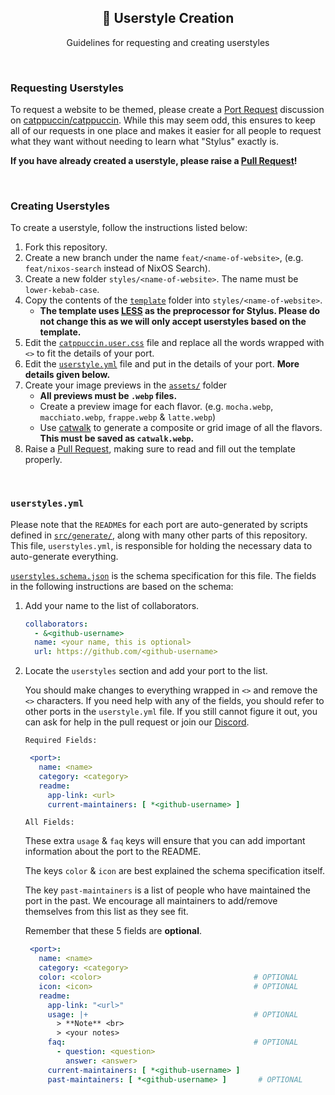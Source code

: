<p align="center">
  <h2 align="center">🎨 Userstyle Creation</h2>
</p>

<p align="center">
	Guidelines for requesting and creating userstyles
</p>

&nbsp;

### Requesting Userstyles

To request a website to be themed, please create a [Port Request](https://github.com/catppuccin/catppuccin/discussions/new?category=port-requests) discussion on [catppuccin/catppuccin](https://github.com/catppuccin/catppuccin).
While this may seem odd, this ensures to keep all of our requests in one place and makes it easier for
all people to request what they want without needing to learn what "Stylus" exactly is.

**If you have already created a userstyle, please raise a [Pull Request](https://github.com/catppuccin/userstyles/compare)!**

&nbsp;

### Creating Userstyles

To create a userstyle, follow the instructions listed below:

1. Fork this repository.
2. Create a new branch under the name `feat/<name-of-website>`, (e.g. `feat/nixos-search` instead of NixOS Search).
3. Create a new folder `styles/<name-of-website>`. The name must be `lower-kebab-case`.
4. Copy the contents of the [`template`](../template/) folder into `styles/<name-of-website>`.
   - **The template uses [LESS](https://lesscss.org/#overview) as the preprocessor for Stylus. Please do not change this as we will only accept userstyles based on the template.**
5. Edit the [`catppuccin.user.css`](../template/catppuccin.user.css) file and replace all the words wrapped with `<>` to fit the details of your port.
6. Edit the [`userstyle.yml`](../src/userstyles.yml) file and put in the details of your port. **More details given below.**
7. Create your image previews in the [`assets/`](../template/assets/) folder
   - **All previews must be `.webp` files.**
   - Create a preview image for each flavor. (e.g. `mocha.webp`, `macchiato.webp`, `frappe.webp` & `latte.webp`)
   - Use [catwalk](https://github.com/catppuccin/toolbox#catwalk) to generate a composite or grid image of all the flavors. **This must be saved as `catwalk.webp`.**
8. Raise a [Pull Request](https://github.com/catppuccin/userstyles/compare), making sure to read and fill out the template properly.

&nbsp;

### `userstyles.yml`

Please note that the `README`s for each port are auto-generated by scripts defined in [`src/generate/`](../src/generate), along with many other parts of this repository.
This file, `userstyles.yml`, is responsible for holding the necessary data to auto-generate everything.

[`userstyles.schema.json`](../src/userstyles.schema.json) is the schema specification for this file. The fields in the following instructions are based on the schema:

1. Add your name to the list of collaborators.

   ```yaml
   collaborators:
     - &<github-username>
     name: <your name, this is optional>
     url: https://github.com/<github-username>
   ```

2. Locate the `userstyles` section and add your port to the list.

   You should make changes to everything wrapped in `<>` and remove the `<>` characters.
   If you need help with any of the fields, you should refer to other ports in the `userstyle.yml` file.
   If you still cannot figure it out, you can ask for help in the pull request or join our [Discord](https://discord.com/servers/catppuccin-907385605422448742).

   `Required Fields:`

   ```yaml
    <port>:
      name: <name>
      category: <category>
      readme:
        app-link: <url>
        current-maintainers: [ *<github-username> ]
   ```

   `All Fields:`

   These extra `usage` & `faq` keys will ensure that you can add important information about the port to the README.

   The keys `color` & `icon` are best explained the schema specification itself.

   The key `past-maintainers` is a list of people who have maintained the port in the past. We encourage all maintainers to add/remove themselves from this list as they see fit.

   Remember that these 5 fields are **optional**.

   ```yaml
    <port>:
      name: <name>
      category: <category>
      color: <color>                                  # OPTIONAL
      icon: <icon>                                    # OPTIONAL
      readme:
        app-link: "<url>"
        usage: |+                                     # OPTIONAL
          > **Note** <br>
          > <your notes>
        faq:                                          # OPTIONAL
          - question: <question>
            answer: <answer>
        current-maintainers: [ *<github-username> ]
        past-maintainers: [ *<github-username> ]       # OPTIONAL
   ```
